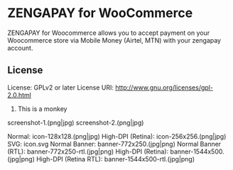 # ZENGAPAY for WooCommerce 

ZENGAPAY for Woocommerce allows you to accept payment on your Woocommerce store via Mobile Money (Airtel, MTN) with your zengapay account.

## License
License: GPLv2 or later
License URI: http://www.gnu.org/licenses/gpl-2.0.html


1. This is a monkey

screenshot-1.(png|jpg)
screenshot-2.(png|jpg)

Normal: icon-128x128.(png|jpg)
High-DPI (Retina): icon-256x256.(png|jpg)
SVG: icon.svg
Normal Banner: banner-772x250.(jpg|png)
Normal Banner (RTL): banner-772x250-rtl.(jpg|png)
High-DPI (Retina): banner-1544x500.(jpg|png)
High-DPI (Retina RTL): banner-1544x500-rtl.(jpg|png)